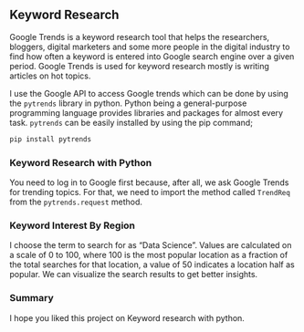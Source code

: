 ## Keyword Research

Google Trends is a keyword research tool that helps the researchers, bloggers, digital marketers and some more people in the digital industry to find how often a keyword is entered into Google search engine over a given period. Google Trends is used for keyword research mostly is writing articles on hot topics.

I use the Google API to access Google trends which can be done by using the `pytrends` library in python. Python being a general-purpose programming language provides libraries and packages for almost every task. `pytrends` can be easily installed by using the pip command;

```py
pip install pytrends
```

### Keyword Research with Python

You need to log in to Google first because, after all, we ask Google Trends for trending topics. For that, we need to import the method called `TrendReq` from the `pytrends.request` method.

### Keyword Interest By Region

I choose the term to search for as “Data Science”. Values ​​are calculated on a scale of 0 to 100, where 100 is the most popular location as a fraction of the total searches for that location, a value of 50 indicates a location half as popular. We can visualize the search results to get better insights.

### Summary

I hope you liked this project on Keyword research with python.